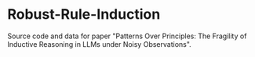 # Robust-Rule-Induction
Source code and data for paper "Patterns Over Principles: The Fragility of Inductive Reasoning in LLMs under Noisy Observations".
